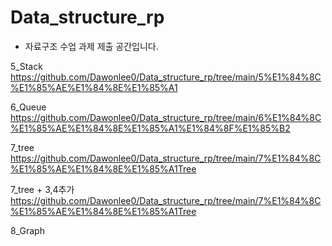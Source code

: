 # Data_structure_rp
- 자료구조 수업 과제 제출 공간입니다.

5_Stack
https://github.com/Dawonlee0/Data_structure_rp/tree/main/5%E1%84%8C%E1%85%AE%E1%84%8E%E1%85%A1

6_Queue
https://github.com/Dawonlee0/Data_structure_rp/tree/main/6%E1%84%8C%E1%85%AE%E1%84%8E%E1%85%A1%E1%84%8F%E1%85%B2

7_tree
https://github.com/Dawonlee0/Data_structure_rp/tree/main/7%E1%84%8C%E1%85%AE%E1%84%8E%E1%85%A1Tree

7_tree + 3,4추가
https://github.com/Dawonlee0/Data_structure_rp/tree/main/7%E1%84%8C%E1%85%AE%E1%84%8E%E1%85%A1Tree

8_Graph


